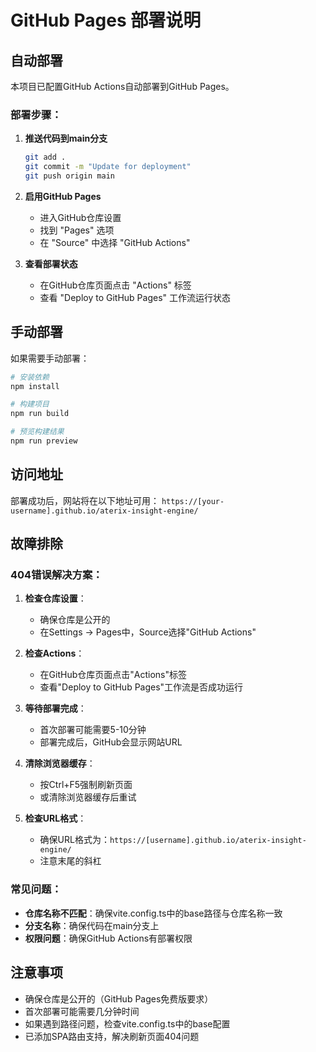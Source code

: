 # GitHub Pages 部署说明

## 自动部署

本项目已配置GitHub Actions自动部署到GitHub Pages。

### 部署步骤：

1. **推送代码到main分支**
   ```bash
   git add .
   git commit -m "Update for deployment"
   git push origin main
   ```

2. **启用GitHub Pages**
   - 进入GitHub仓库设置
   - 找到 "Pages" 选项
   - 在 "Source" 中选择 "GitHub Actions"

3. **查看部署状态**
   - 在GitHub仓库页面点击 "Actions" 标签
   - 查看 "Deploy to GitHub Pages" 工作流运行状态

## 手动部署

如果需要手动部署：

```bash
# 安装依赖
npm install

# 构建项目
npm run build

# 预览构建结果
npm run preview
```

## 访问地址

部署成功后，网站将在以下地址可用：
`https://[your-username].github.io/aterix-insight-engine/`

## 故障排除

### 404错误解决方案：

1. **检查仓库设置**：
   - 确保仓库是公开的
   - 在Settings → Pages中，Source选择"GitHub Actions"

2. **检查Actions**：
   - 在GitHub仓库页面点击"Actions"标签
   - 查看"Deploy to GitHub Pages"工作流是否成功运行

3. **等待部署完成**：
   - 首次部署可能需要5-10分钟
   - 部署完成后，GitHub会显示网站URL

4. **清除浏览器缓存**：
   - 按Ctrl+F5强制刷新页面
   - 或清除浏览器缓存后重试

5. **检查URL格式**：
   - 确保URL格式为：`https://[username].github.io/aterix-insight-engine/`
   - 注意末尾的斜杠

### 常见问题：

- **仓库名称不匹配**：确保vite.config.ts中的base路径与仓库名称一致
- **分支名称**：确保代码在main分支上
- **权限问题**：确保GitHub Actions有部署权限

## 注意事项

- 确保仓库是公开的（GitHub Pages免费版要求）
- 首次部署可能需要几分钟时间
- 如果遇到路径问题，检查vite.config.ts中的base配置
- 已添加SPA路由支持，解决刷新页面404问题 
